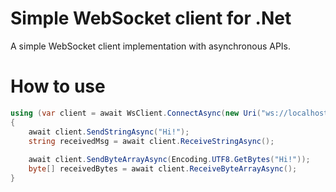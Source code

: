 # Simple WebSocket client for .Net

A simple WebSocket client implementation with asynchronous APIs.

# How to use

```c#
using (var client = await WsClient.ConnectAsync(new Uri("ws://localhost:8125")))
{
    await client.SendStringAsync("Hi!");
    string receivedMsg = await client.ReceiveStringAsync();
	
    await client.SendByteArrayAsync(Encoding.UTF8.GetBytes("Hi!"));
    byte[] receivedBytes = await client.ReceiveByteArrayAsync();
}
```
